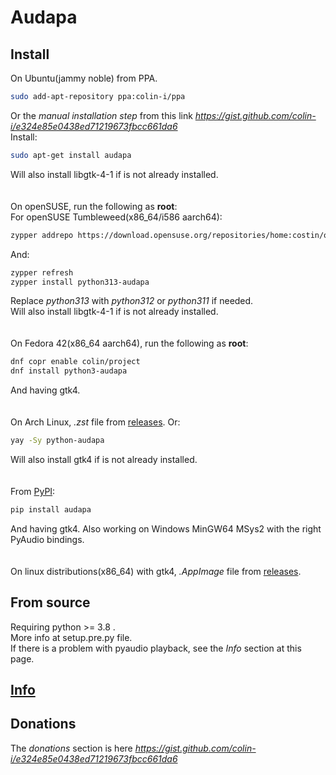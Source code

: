 # Audapa

## Install
On Ubuntu(jammy noble) from PPA.
```sh
sudo add-apt-repository ppa:colin-i/ppa
```
Or the *manual installation step* from this link *https://gist.github.com/colin-i/e324e85e0438ed71219673fbcc661da6* \
Install:
```sh
sudo apt-get install audapa
```
Will also install libgtk-4-1 if is not already installed.\
\
\
On openSUSE, run the following as __root__:\
For openSUSE Tumbleweed(x86_64/i586 aarch64):
```sh
zypper addrepo https://download.opensuse.org/repositories/home:costin/openSUSE_Tumbleweed/home:costin.repo
```
And:
```sh
zypper refresh
zypper install python313-audapa
```
Replace *python313* with *python312* or *python311* if needed.\
Will also install libgtk-4-1 if is not already installed.\
\
\
On Fedora 42(x86_64 aarch64), run the following as __root__:
```sh
dnf copr enable colin/project
dnf install python3-audapa
```
And having gtk4.\
\
\
On Arch Linux, <i>.zst</i> file from [releases](https://github.com/colin-i/audapa/releases). Or:
```sh
yay -Sy python-audapa
```
Will also install gtk4 if is not already installed.\
\
\
From [PyPI](https://pypi.org/project/audapa):
```sh
pip install audapa
```
And having gtk4. Also working on Windows MinGW64 MSys2 with the right PyAudio bindings.\
\
\
On linux distributions(x86_64) with gtk4, <i>.AppImage</i> file from [releases](https://github.com/colin-i/audapa/releases).

## From source
Requiring python >= 3.8 .\
More info at setup.pre.py file.\
If there is a problem with pyaudio playback, see the *Info* section at this page.

## [Info](https://github.com/colin-i/audapa/blob/master/info.md)

## Donations
The *donations* section is here
*https://gist.github.com/colin-i/e324e85e0438ed71219673fbcc661da6*
